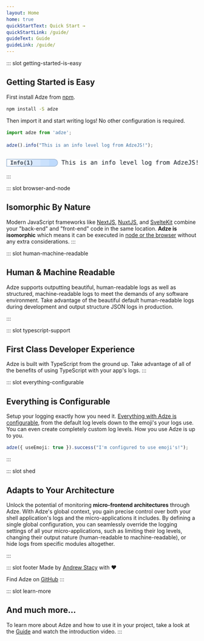```yaml
---
layout: Home
home: true
quickStartText: Quick Start →
quickStartLink: /guide/
guideText: Guide
guideLink: /guide/
---
```


::: slot getting-started-is-easy

## Getting Started is Easy

First install Adze from [npm](https://www.npmjs.com/package/adze).

```bash
npm install -S adze
```

Then import it and start writing logs! No other configuration is required.

```typescript
import adze from 'adze';

adze().info("This is an info level log from AdzeJS!");
```
<span style="display: inline-block; max-width: 600px">

![AdzeJS info level log that reads "This is an info level log from AdzeJS!"](./assets/example-info-log.svg)

</span>
:::

::: slot browser-and-node

## Isomorphic By Nature

Modern JavaScript frameworks like [NextJS](https://nextjs.org/), [NuxtJS](https://nuxt.com/), and [SvelteKit](https://kit.svelte.dev/) combine your "back-end" and "front-end" code in the same location. **Adze is isomorphic** which means it can be executed in [node or the browser](/guide/installation.md) without any extra considerations.
:::

::: slot human-machine-readable

## Human &amp; Machine Readable

Adze supports outputting beautiful, human-readable logs as well as structured, machine-readable logs to meet the demands of any software environment. Take advantage of the beautiful default human-readable logs during development and output structure JSON logs in production. 

:::

::: slot typescript-support

## First Class Developer Experience

Adze is built with TypeScript from the ground up. Take advantage of all of the benefits of
using TypeScript with your app's logs.
:::

::: slot everything-configurable

## Everything is Configurable

Setup your logging exactly how you need it. [Everything with Adze is configurable](/config), from
the default log levels down to the emoji's your logs use. You can even create completely
custom log levels. How you use Adze is up to you.

```typescript
adze({ useEmoji: true }).success("I'm configured to use emoji's!");
```

:::



::: slot shed

## Adapts to Your Architecture

<!-- Whether you're building an API, micro-service, monolith, or micro-frontend Adze comes with the tools you need to effectively monitor your application. Take advantage of the Adze global store to track values across your application using Mapped Diagnostic Context or apply controls to multiple front-end applications simultaneously in the browser.

Unlock the potential of monitoring micro-frontend architectures with Adze. With Adze' global context you can effectively control your shell application's logs as well as all of the micro-applications that operate within it. Simply specify a global configuration, and voila! Your global configuration now takes precedence over the logging configuration of all of your micro-applications. -->

Unlock the potential of monitoring **micro-frontend architectures** through Adze. With Adze's global context, you gain precise control over both your shell application's logs and the micro-applications it includes. By defining a single global configuration, you can seamlessly override the logging settings of all your micro-applications, such as limiting their log levels, changing their output nature (human-readable to machine-readable), or hide logs from specific modules altogether.

<!-- Adze comes with all of the tools you need to support your application's architecture. With Adze' global context you can monitor many different  -->
:::

::: slot footer
Made by [Andrew Stacy](https://github.com/AJStacy) with ❤️

Find Adze on [GitHub](https://github.com/AJStacy/adze)
:::

::: slot learn-more

## And much more...

To learn more about Adze and how to use it in your project, take a look at the [Guide](/guide) and
watch the introduction video.
:::
